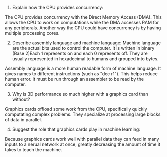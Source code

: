 <!-- Answers to the Short Answer Essay Questions go here -->

1. Explain how the CPU provides concurrency:

The CPU provides concurrency with the Direct Memory Access (DMA). This allows the CPU to work on computations while the DMA accesses RAM for any peripherals. Another way the CPU could have concurrency is by having multiple processing cores.

2. Describe assembly language and machine language:
Machine language are the actual bits used to control the computer. It is written in binary (Base 2)Each 1 represents on and each 0 represents off. They are usually represented in hexadecimal to humans and grouped into bytes. 
 
Assembly language is a more human readable form of machine language. It gives names to different instructions (such as "dec r1"). This helps reduce human error. It must be run through an assembler to be read by the computer.



3. Why is 3D performance so much higher with a graphics card than without?

Graphics cards offload some work from the CPU, specifically quickly computating complex problems. They specialize at processing large blocks of data in parallel. 



4. Suggest the role that graphics cards play in machine learning:

Because graphics cards work well with parallel data they can feed in many inputs to a nerual network at once, greatly decreasing the amount of time it takes to teach the machine.

